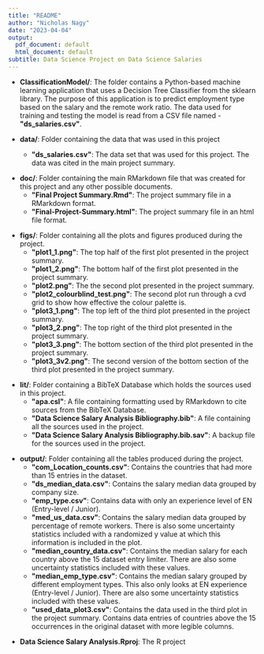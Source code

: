 ```yaml
---
title: "README"
author: "Nicholas Nagy"
date: "2023-04-04"
output:
  pdf_document: default
  html_document: default
subtitle: Data Science Project on Data Science Salaries
---
```


+ **ClassificationModel/**:  The folder contains a Python-based machine learning application that uses a Decision Tree Classifier from the sklearn library. The purpose of this application is to predict employment type based on the salary and the remote work ratio. The data used for training and testing the model is read from a CSV file named - **"ds_salaries.csv"**.

+ **data/**: Folder containing the data that was used in this project
    - **"ds_salaries.csv"**: The data set that was used for this project. The data was cited in the main project summary.
    
<brk> 

+ **doc/**: Folder containing the main RMarkdown file that was created for this project and any other possible documents.
    - **"Final Project Summary.Rmd"**: The project summary file in a RMarkdown format.
    - **"Final-Project-Summary.html"**: The project summary file in an html file format.
    
<brk> 

+ **figs/**: Folder containing all the plots and figures produced during the project.
    - **"plot1_1.png"**: The top half of the first plot presented in the project summary.
    - **"plot1_2.png"**: The bottom half of the first plot presented in the project summary.
    - **"plot2.png"**: The the second plot presented in the project summary.
    - **"plot2_colourblind_test.png"**: The second plot run through a cvd grid to show how effective the colour palette is.
    - **"plot3_1.png"**: The top left of the third plot presented in the project summary.
    - **"plot3_2.png"**: The top right of the third plot presented in the project summary.
    - **"plot3_3.png"**: The bottom section of the third plot presented in the project summary.
    - **"plot3_3v2.png"**: The second version of the bottom section of the third plot presented in the project summary.
    
<brk> 
    
+ **lit/**: Folder containing a BibTeX Database which holds the sources used in this project.
    - **"apa.csl"**: A file containing formatting used by RMarkdown to cite sources from the BibTeX Database.
    - **"Data Science Salary Analysis Bibliography.bib"**: A file containing all the sources used in the project.
    - **"Data Science Salary Analysis Bibliography.bib.sav"**: A backup file for the sources used in the project.
    
<brk> 

+ **output/**: Folder containing all the tables produced during the project.
    - **"com_Location_counts.csv"**: Contains the countries that had more than 15 entries in the dataset.
    - **"ds_median_data.csv"**: Contains the salary median data grouped by company size.
    - **"emp_type.csv"**: Contains data with only an experience level of EN (Entry-level / Junior).
    - **"med_us_data.csv"**: Contains the salary median data grouped by percentage of remote workers. There is also some uncertainty statistics included with a randomized y value at which this information is included in the plot.
    - **"median_country_data.csv"**: Contains the median salary for each country above the 15 dataset entry limiter. There are also some uncertainty statistics included with these values.
    - **"median_emp_type.csv"**: Contains the median salary grouped by different employment types. This also only looks at EN experience (Entry-level / Junior). There are also some uncertainty statistics included with these values.
    - **"used_data_plot3.csv"**: Contains the data used in the third plot in the project summary. Contains data entries of countries above the 15 occurrences in the original dataset with more legible columns.
    
<brk>


+ **Data Science Salary Analysis.Rproj**: The R project 


